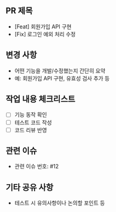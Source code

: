 ## PR 제목
- [Feat] 회원가입 API 구현
- [Fix] 로그인 예외 처리 수정

## 변경 사항
- 어떤 기능을 개발/수정했는지 간단히 요약
- 예: 회원가입 API 구현, 유효성 검사 추가 등

## 작업 내용 체크리스트
- [ ] 기능 동작 확인
- [ ] 테스트 코드 작성
- [ ] 코드 리뷰 반영

## 관련 이슈
- 관련 이슈 번호: #12

## 기타 공유 사항
- 테스트 시 유의사항이나 논의할 포인트 등
